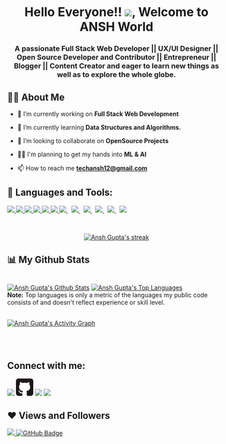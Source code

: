 <!-- <a href="#"><img width="100%" height="auto" src="https://i.imgur.com/iXuL1HG.png" height="175px"/></a> -->

<h1 align="center">Hello Everyone!! <img src="https://raw.githubusercontent.com/MartinHeinz/MartinHeinz/master/wave.gif" width="30px">, Welcome to ANSH World</h1>
<h3 align="center">A passionate Full Stack Web Developer || UX/UI Designer || Open Source Developer and Contributor || Entrepreneur || Blogger || Content Creator and eager to learn new things as well as to explore the whole globe.</h3>


## 🙋‍♂️ About Me

- 🔭 I’m currently working on **Full Stack Web Development**

- 🌱 I’m currently learning **Data Structures and Algorithms.**

- 👯 I’m looking to collaborate on **OpenSource Projects**

- 👨‍💻 I'm planning to get my hands into **ML & AI**

- 📫 How to reach me **techansh12@gmail.com**


## 🚀 Languages and Tools:

<p align="left">
    <a href="https://www.w3schools.com/CPP/default.asp" target="_blank"> <img src="https://img.icons8.com/color/48/000000/c-plus-plus-logo.png"/> </a> 
    <a href="https://www.java.com" target="_blank"> <img src="https://img.icons8.com/color/48/000000/java-coffee-cup-logo.png"/> </a>
    <!-- <a href="https://reactjs.org/" target="_blank"> <img src="https://img.icons8.com/color/48/000000/react-native.png"/> </a> -->
    <!-- <a href="https://spring.io/projects/spring-boot" target="_blank"> <img src="https://img.icons8.com/color/48/000000/spring-logo.png"/> </a> --> 
    <a href="https://developer.mozilla.org/en-US/docs/Web/JavaScript" target="_blank"> <img src="https://img.icons8.com/color/48/000000/javascript.png"/> </a> 
    <a href="https://www.w3.org/html/" target="_blank"> <img src="https://img.icons8.com/color/48/000000/html-5.png"/> </a> 
    <a href="https://www.w3schools.com/css/" target="_blank"> <img src="https://img.icons8.com/color/48/000000/css3.png"/> </a> 
    <a href="https://getbootstrap.com" target="_blank"> <img src="https://img.icons8.com/color/48/000000/bootstrap.png"/> </a> 
    <!-- <a href="https://www.python.org" target="_blank"> <img src="https://img.icons8.com/color/48/000000/python.png"/> </a>  -->
    <a style="padding-right:8px;" href="https://nodejs.org" target="_blank"> <img src="https://img.icons8.com/color/48/000000/nodejs.png"/> </a> 
    <a style="padding-right:8px;" href="https://www.mysql.com/" target="_blank"> <img src="https://img.icons8.com/fluent/50/000000/mysql-logo.png"/> </a>
  <a style="padding-right:8px;" href="https://www.sublimetext.com/3" target="_blank"> <img src="https://img.icons8.com/fluency/48/000000/sublime-text.png"/> </a>
  <a style="padding-right:8px;" href="https://www.jetbrains.com/idea/download/" target="_blank"> <img src="https://img.icons8.com/color/48/000000/intellij-idea.png"/> </a>
  <a style="padding-right:8px;" href="https://code.visualstudio.com/download" target="_blank"> <img src="https://img.icons8.com/color/48/000000/visual-studio-code-2019.png"/> </a>
  <a style="padding-right:8px;" href="https://www.androidstudio.com" target="_blank"> <img src="https://img.icons8.com/fluency/48/000000/android-studio--v2.png"/> </a>
</p>

<!-- [![React Badge](https://img.shields.io/badge/-React-61DBFB?style=for-the-badge&labelColor=black&logo=react&logoColor=61DBFB)](#)  [![Javascript Badge](https://img.shields.io/badge/-Javascript-F0DB4F?style=for-the-badge&labelColor=black&logo=javascript&logoColor=F0DB4F)](#) [![Typescript Badge](https://img.shields.io/badge/-Typescript-007acc?style=for-the-badge&labelColor=black&logo=typescript&logoColor=007acc)](#) [![Nodejs Badge](https://img.shields.io/badge/-Nodejs-3C873A?style=for-the-badge&labelColor=black&logo=node.js&logoColor=3C873A)](#) [![GraphQL Badge](https://img.shields.io/badge/-GraphQl-e535ab?style=for-the-badge&labelColor=black&logo=node.js&logoColor=e535ab)](#) -->
<br/>

<p align="center">
    <a href="https://github.com/Ansh-create/github-readme-streak-stats">
        <img title="🔥 Get streak stats for your profile at git.io/streak-stats" alt="Ansh Gupta's streak" src="https://github-readme-streak-stats.herokuapp.com/?user=Ansh-create&theme=black-ice&hide_border=true&stroke=0000&background=060A0CD0"/>
    </a>
</p>

## 📊 My Github Stats

  <br/>
    <a href="https://github.com/Ansh-create/github-readme-stats"><img alt="Ansh Gupta's Github Stats" src="https://github-readme-stats.vercel.app/api?username=Ansh-create&show_icons=true&count_private=true&theme=react&hide_border=true&bg_color=0D1117" /></a>
  <a href="https://github.com/Ansh-create/github-readme-stats"><img alt="Ansh Gupta's Top Languages" src="https://github-readme-stats.vercel.app/api/top-langs/?username=Ansh-create&langs_count=8&count_private=true&layout=compact&theme=react&hide_border=true&bg_color=0D1117" /></a>
  <br/>
  <b>Note:</b> Top languages is only a metric of the languages my public code consists of and doesn't reflect experience or skill level.


<br/>
<br/>

<a href="https://github.com/Ansh-create/github-readme-activity-graph"><img alt="Ansh Gupta's Activity Graph" src="https://activity-graph.herokuapp.com/graph?username=Ansh-create&bg_color=0D1117&color=5BCDEC&line=5BCDEC&point=FFFFFF&hide_border=true" /></a>

<br/>
<br/>

## Connect with me:
<p align="left">

<a href = "https://www.linkedin.com/in/ansh-gupta-create/" target="_blank"><img src="https://img.icons8.com/fluent/48/000000/linkedin.png"/></a>
<a href="https://github.com/ansh-create" target="_blank">
    <img src="https://github.com/edent/SuperTinyIcons/blob/master/images/svg/github.svg" target="_blank" alt="Github" width="40px" ></a>
<a href = "https://www.instagram.com/i_ansh_gupta_/" target="_blank"><img src="https://img.icons8.com/instagram"/></a>
<a href = "https://twitter.com/i_ansh_gupta_" target="_blank"><img src="https://img.icons8.com/twitter"/></a>
</p>

## ❤ Views and Followers
<a href="https://github.com/Meghna-DAS/github-profile-views-counter">
    <img src="https://komarev.com/ghpvc/?username=Ansh-create">
</a>
<a href="https://github.com/Ansh-create?tab=followers"><img src="https://img.shields.io/github/followers/Ansh-create?label=Followers&style=social" alt="GitHub Badge"></a>
